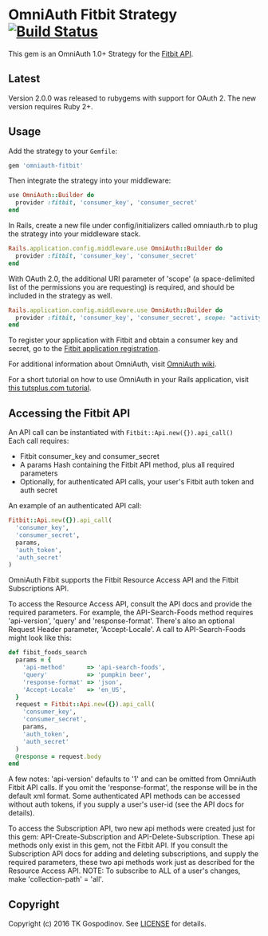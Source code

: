 # OmniAuth Fitbit Strategy [![Build Status](https://travis-ci.org/tkgospodinov/omniauth-fitbit.svg?branch=master)](https://travis-ci.org/tkgospodinov/omniauth-fitbit.svg?branch=master)

This gem is an OmniAuth 1.0+ Strategy for the [Fitbit API](https://wiki.fitbit.com/display/API/OAuth+Authentication+in+the+Fitbit+API).

## Latest
Version 2.0.0 was released to rubygems with support for OAuth 2. The new version requires Ruby 2+.

## Usage

Add the strategy to your `Gemfile`:

```ruby
gem 'omniauth-fitbit'
```

Then integrate the strategy into your middleware:

```ruby
use OmniAuth::Builder do
  provider :fitbit, 'consumer_key', 'consumer_secret'
end
```

In Rails, create a new file under config/initializers called omniauth.rb to plug the strategy into your middleware stack.

```ruby
Rails.application.config.middleware.use OmniAuth::Builder do
  provider :fitbit, 'consumer_key', 'consumer_secret'
end
```

With OAuth 2.0, the additional URI parameter  of 'scope' (a space-delimited list of the permissions you are requesting) is required, and should be included in the strategy as well.


```ruby
Rails.application.config.middleware.use OmniAuth::Builder do
  provider :fitbit, 'consumer_key', 'consumer_secret', scope: "activity profile"
end
```

To register your application with Fitbit and obtain a consumer key and secret, go to the [Fitbit application registration](https://dev.fitbit.com/apps/new).

For additional information about OmniAuth, visit [OmniAuth wiki](https://github.com/intridea/omniauth/wiki).

For a short tutorial on how to use OmniAuth in your Rails application, visit [this tutsplus.com tutorial](http://net.tutsplus.com/tutorials/ruby/how-to-use-omniauth-to-authenticate-your-users/).

## Accessing the Fitbit API

An API call can be instantiated with `Fitbit::Api.new({}).api_call()`  
Each call requires:
* Fitbit consumer_key and consumer_secret
* A params Hash containing the Fitbit API method, plus all required parameters 
* Optionally, for authenticated API calls, your user's Fitbit auth token and auth secret

An example of an authenticated API call: 

```ruby
Fitbit::Api.new({}).api_call(
  'consumer_key',
  'consumer_secret',
  params,
  'auth_token',
  'auth_secret'
)
```

OmniAuth Fitbit supports the Fitbit Resource Access API and the Fitbit Subscriptions API.

To access the Resource Access API, consult the API docs and provide the required parameters. For example,
the API-Search-Foods method requires 'api-version', 'query' and 'response-format'. There's also an optional
Request Header parameter, 'Accept-Locale'. A call to API-Search-Foods might look like this:

```ruby
def fibit_foods_search
  params = {
    'api-method'      => 'api-search-foods',
    'query'           => 'pumpkin beer',
    'response-format' => 'json',
    'Accept-Locale'   => 'en_US',
  }
  request = Fitbit::Api.new({}).api_call(
    'consumer_key',
    'consumer_secret',
    params,
    'auth_token',
    'auth_secret'
  )
  @response = request.body
end
```

A few notes: 'api-version' defaults to '1' and can be omitted from OmniAuth Fitbit API calls.
If you omit the 'response-format', the response will be in the default xml format.
Some authenticated API methods can be accessed without auth tokens, if you supply a user's
user-id (see the API docs for details).

To access the Subscription API, two new api methods were created just for this gem:
API-Create-Subscription and API-Delete-Subscription. These api methods only exist in this gem,
not the Fitbit API. If you consult the Subscription API docs for adding and deleting subscriptions,
and supply the required parameters, these two api methods work just as described for the
Resource Access API. NOTE: To subscribe to ALL of a user's changes, make 'collection-path' = 'all'.

## Copyright

Copyright (c) 2016 TK Gospodinov. See [LICENSE](https://github.com/tkgospodinov/omniauth-fitbit/blob/master/LICENSE.md) for details.
